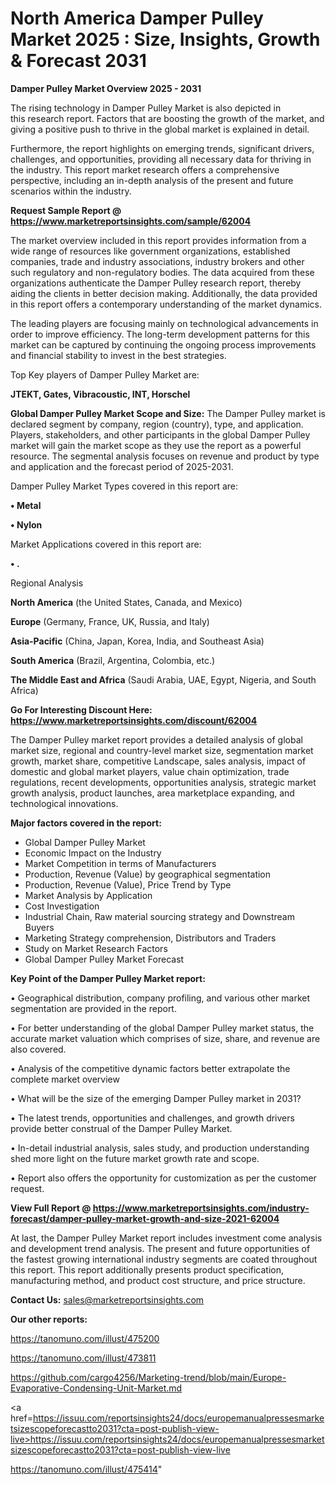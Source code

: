  # North America Damper Pulley Market 2025 : Size, Insights, Growth & Forecast 2031

<Strong> Damper Pulley Market Overview 2025 - 2031</strong>

The rising technology in Damper Pulley Market is also depicted in this research report. Factors that are boosting the growth of the market, and giving a positive push to thrive in the global market is explained in detail.

Furthermore, the report highlights on emerging trends, significant drivers, challenges, and opportunities, providing all necessary data for thriving in the industry. This report market research offers a comprehensive perspective, including an in-depth analysis of the present and future scenarios within the industry.

<strong>Request Sample Report @ <a href=https://www.marketreportsinsights.com/sample/62004>https://www.marketreportsinsights.com/sample/62004</a></strong>

The market overview included in this report provides information from a wide range of resources like government organizations, established companies, trade and industry associations, industry brokers and other such regulatory and non-regulatory bodies. The data acquired from these organizations authenticate the Damper Pulley research report, thereby aiding the clients in better decision making. Additionally, the data provided in this report offers a contemporary understanding of the market dynamics.

The leading players are focusing mainly on technological advancements in order to improve efficiency. The long-term development patterns for this market can be captured by continuing the ongoing process improvements and financial stability to invest in the best strategies.

Top Key players of Damper Pulley Market are:

<strong>JTEKT, Gates, Vibracoustic, INT, Horschel</strong>

<strong><b>Global Damper Pulley Market Scope and Size:</b></strong>
The Damper Pulley market is declared segment by company, region (country), type, and application. Players, stakeholders, and other participants in the global Damper Pulley market will gain the market scope as they use the report as a powerful resource. The segmental analysis focuses on revenue and product by type and application and the forecast period of 2025-2031.

Damper Pulley Market Types covered in this report are:

<strong>• Metal

• Nylon</strong>

Market Applications covered in this report are:

<strong>• .</strong> 

Regional Analysis

<strong>North America</strong> (the United States, Canada, and Mexico)

<strong>Europe</strong> (Germany, France, UK, Russia, and Italy)

<strong>Asia-Pacific</strong> (China, Japan, Korea, India, and Southeast Asia)

<strong>South America</strong> (Brazil, Argentina, Colombia, etc.)

<strong>The Middle East and Africa</strong> (Saudi Arabia, UAE, Egypt, Nigeria, and South Africa)

<strong>Go For Interesting Discount Here: <a href=https://www.marketreportsinsights.com/discount/62004>https://www.marketreportsinsights.com/discount/62004</a></strong>

The Damper Pulley market report provides a detailed analysis of global market size, regional and country-level market size, segmentation market growth, market share, competitive Landscape, sales analysis, impact of domestic and global market players, value chain optimization, trade regulations, recent developments, opportunities analysis, strategic market growth analysis, product launches, area marketplace expanding, and technological innovations.

<strong><b>Major factors covered in the report:</b></strong>
<ul>
  <li>Global Damper Pulley Market </li>
  <li>Economic Impact on the Industry</li>
  <li>Market Competition in terms of Manufacturers</li>
  <li>Production, Revenue (Value) by geographical segmentation</li>
  <li>Production, Revenue (Value), Price Trend by Type</li>
  <li>Market Analysis by Application</li>
  <li>Cost Investigation</li>
  <li>Industrial Chain, Raw material sourcing strategy and Downstream Buyers</li>
  <li>Marketing Strategy comprehension, Distributors and Traders</li>
  <li>Study on Market Research Factors</li>
  <li>Global Damper Pulley Market Forecast</li>
</ul>

<strong><b>Key Point of the Damper Pulley Market report:</b></strong>

• Geographical distribution, company profiling, and various other market segmentation are provided in the report.

• For better understanding of the global Damper Pulley market status, the accurate market valuation which comprises of size, share, and revenue are also covered.

• Analysis of the competitive dynamic factors better extrapolate the complete market overview

• What will be the size of the emerging Damper Pulley market in 2031?

• The latest trends, opportunities and challenges, and growth drivers provide better construal of the Damper Pulley Market.

• In-detail industrial analysis, sales study, and production understanding shed more light on the future market growth rate and scope.

• Report also offers the opportunity for customization as per the customer request.

<strong><b>View Full Report @ <a href=https://www.marketreportsinsights.com/industry-forecast/damper-pulley-market-growth-and-size-2021-62004>https://www.marketreportsinsights.com/industry-forecast/damper-pulley-market-growth-and-size-2021-62004</a></b></strong>


At last, the Damper Pulley Market report includes investment come analysis and development trend analysis. The present and future opportunities of the fastest growing international industry segments are coated throughout this report. This report additionally presents product specification, manufacturing method, and product cost structure, and price structure.

<strong>Contact Us:</strong>
sales@marketreportsinsights.com

<strong>Our other reports:</strong>

<a href=https://tanomuno.com/illust/475200>https://tanomuno.com/illust/475200</a>

<a href=https://tanomuno.com/illust/473811>https://tanomuno.com/illust/473811</a>

<a href=https://github.com/cargo4256/Marketing-trend/blob/main/Europe-Evaporative-Condensing-Unit-Market.md>https://github.com/cargo4256/Marketing-trend/blob/main/Europe-Evaporative-Condensing-Unit-Market.md</a>

<a href=https://issuu.com/reportsinsights24/docs/europemanualpressesmarketsizescopeforecastto2031?cta=post-publish-view-live>https://issuu.com/reportsinsights24/docs/europemanualpressesmarketsizescopeforecastto2031?cta=post-publish-view-live</a>

<a href=https://tanomuno.com/illust/475414>https://tanomuno.com/illust/475414</a>"
